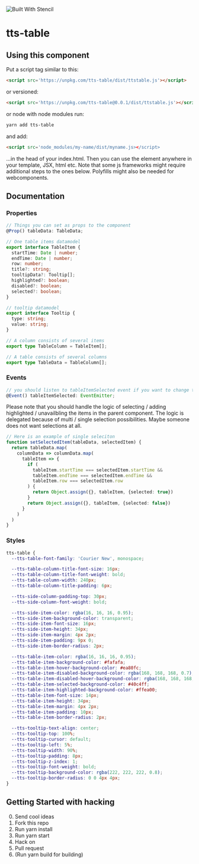![Built With Stencil](https://img.shields.io/badge/-Built%20With%20Stencil-16161d.svg?logo=data%3Aimage%2Fsvg%2Bxml%3Bbase64%2CPD94bWwgdmVyc2lvbj0iMS4wIiBlbmNvZGluZz0idXRmLTgiPz4KPCEtLSBHZW5lcmF0b3I6IEFkb2JlIElsbHVzdHJhdG9yIDE5LjIuMSwgU1ZHIEV4cG9ydCBQbHVnLUluIC4gU1ZHIFZlcnNpb246IDYuMDAgQnVpbGQgMCkgIC0tPgo8c3ZnIHZlcnNpb249IjEuMSIgaWQ9IkxheWVyXzEiIHhtbG5zPSJodHRwOi8vd3d3LnczLm9yZy8yMDAwL3N2ZyIgeG1sbnM6eGxpbms9Imh0dHA6Ly93d3cudzMub3JnLzE5OTkveGxpbmsiIHg9IjBweCIgeT0iMHB4IgoJIHZpZXdCb3g9IjAgMCA1MTIgNTEyIiBzdHlsZT0iZW5hYmxlLWJhY2tncm91bmQ6bmV3IDAgMCA1MTIgNTEyOyIgeG1sOnNwYWNlPSJwcmVzZXJ2ZSI%2BCjxzdHlsZSB0eXBlPSJ0ZXh0L2NzcyI%2BCgkuc3Qwe2ZpbGw6I0ZGRkZGRjt9Cjwvc3R5bGU%2BCjxwYXRoIGNsYXNzPSJzdDAiIGQ9Ik00MjQuNywzNzMuOWMwLDM3LjYtNTUuMSw2OC42LTkyLjcsNjguNkgxODAuNGMtMzcuOSwwLTkyLjctMzAuNy05Mi43LTY4LjZ2LTMuNmgzMzYuOVYzNzMuOXoiLz4KPHBhdGggY2xhc3M9InN0MCIgZD0iTTQyNC43LDI5Mi4xSDE4MC40Yy0zNy42LDAtOTIuNy0zMS05Mi43LTY4LjZ2LTMuNkgzMzJjMzcuNiwwLDkyLjcsMzEsOTIuNyw2OC42VjI5Mi4xeiIvPgo8cGF0aCBjbGFzcz0ic3QwIiBkPSJNNDI0LjcsMTQxLjdIODcuN3YtMy42YzAtMzcuNiw1NC44LTY4LjYsOTIuNy02OC42SDMzMmMzNy45LDAsOTIuNywzMC43LDkyLjcsNjguNlYxNDEuN3oiLz4KPC9zdmc%2BCg%3D%3D&colorA=16161d&style=flat-square)

# tts-table

## Using this component

Put a script tag similar to this:

```html
<script src='https://unpkg.com/tts-table/dist/ttstable.js'></script>
```

or versioned:

```html
<script src='https://unpkg.com/tts-table@0.0.1/dist/ttstable.js'></script>
```

or node with node modules run:

```bash
yarn add tts-table
```

and add:

```html
<script src='node_modules/my-name/dist/myname.js></script>
```

...in the head of your index.html. Then you can use the element anywhere in your template, JSX, html etc.
Note that some js frameworks might require additional steps to the ones below.
Polyfills might also be needed for webcomponents.

## Documentation

### Properties

```ts
// Things you can set as props to the component
@Prop() tableData: TableData;

// One table items datamodel
export interface TableItem {
  startTime: Date | number;
  endTime: Date | number;
  row: number;
  title?: string;
  tooltipData?: Tooltip[];
  highlighted?: boolean;
  disabled?: boolean;
  selected?: boolean;
}

// tooltip datamodel
export interface Tooltip {
  type: string;
  value: string;
}

// A column consists of several items
export type TableColumn = TableItem[];

// A table consists of several columns
export type TableData = TableColumn[];

```

### Events

```ts
// you should listen to tableItemSelected event if you want to change the selected item.
@Event() tableItemSelected: EventEmitter;
```

Please note that you should handle the logic of selecting / adding highlighted / unavailbling the items in the parent component. The logic is delegated because of multi / single selection possibilities. Maybe someone does not want selections at all.

```ts
// Here is an example of single seleciton
function setSelectedItem(tableData, selectedItem) {
  return tableData.map(
    columnData => columnData.map(
      tableItem => {
        if (
          tableItem.startTime === selectedItem.startTime &&
          tableItem.endTime === selectedItem.endTime &&
          tableItem.row === selectedItem.row
        ) {
          return Object.assign({}, tableItem, {selected: true})
        }
        return Object.assign({}, tableItem, {selected: false})
      }
    )
  )
}
```

### Styles

```scss
tts-table {
  --tts-table-font-family: 'Courier New', monospace;

  --tts-table-column-title-font-size: 16px;
  --tts-table-column-title-font-weight: bold;
  --tts-table-column-width: 240px;
  --tts-table-column-title-padding: 6px;

  --tts-side-column-padding-top: 30px;
  --tts-side-column-font-weight: bold;

  --tts-side-item-color: rgba(16, 16, 16, 0.95);
  --tts-side-item-background-color: transparent;
  --tts-side-item-font-size: 16px;
  --tts-side-item-height: 34px;
  --tts-side-item-margin: 4px 2px;
  --tts-side-item-padding: 9px 0;
  --tts-side-item-border-radius: 2px;

  --tts-table-item-color: rgba(16, 16, 16, 0.95);
  --tts-table-item-background-color: #fafafa;
  --tts-table-item-hover-background-color: #ea80fc;
  --tts-table-item-disabled-background-color: rgba(168, 168, 168, 0.7);
  --tts-table-item-disabled-hover-background-color: rgba(168, 168, 168, 0.7);
  --tts-table-item-selected-background-color: #40c4ff;
  --tts-table-item-highlighted-background-color: #ffea00;
  --tts-table-item-font-size: 14px;
  --tts-table-item-height: 34px;
  --tts-table-item-margin: 4px 2px;
  --tts-table-item-padding: 10px;
  --tts-table-item-border-radius: 2px;

  --tts-tooltip-text-align: center;
  --tts-tooltip-top: 100%;
  --tts-tooltip-cursor: default;
  --tts-tooltip-left: 5%;
  --tts-tooltip-width: 90%;
  --tts-tooltip-padding: 8px;
  --tts-tooltip-z-index: 1;
  --tts-tooltip-font-weight: bold;
  --tts-tooltip-background-color: rgba(222, 222, 222, 0.8);
  --tts-tooltip-border-radius: 0 0 4px 4px;
}
```

## Getting Started with hacking

0. Send cool ideas
1. Fork this repo
2. Run yarn install
3. Run yarn start
4. Hack on
5. Pull request
6. (Run yarn build for building)
